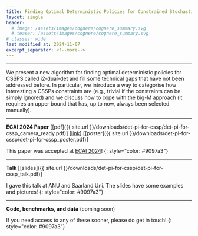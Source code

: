 ```yaml
---
title: Finding Optimal Deterministic Policies for Constrained Stochastic Shortest Path Problems
layout: single
header:
  # image: /assets/images/cognere/cognere_summary.svg
  # teaser: /assets/images/cognere/cognere_summary.svg
# classes: wide
last_modified_at: 2024-11-07
excerpt_separator: <!--more-->
---
```


----

We present a new algorithm for finding optimal deterministic policies for CSSPS called i2-dual-det and fill some technical gaps that have not been addressed before. In particular, we introduce a way to categorise how interesting a CSSPs constraints are (e.g., trivial if the constraints can be simply ignored) and we discuss how to cope with the big-M approach (it requires an upper bound that has, up to now, always been selected manually).

<!--more-->

----

**ECAI 2024 Paper** [[pdf]({{ site.url }}/downloads/det-pi-for-cssp/det-pi-for-cssp_camera_ready.pdf)] [[link]](https://ebooks.iospress.nl/doi/10.3233/FAIA240986) [[poster]({{ site.url }}/downloads/det-pi-for-cssp/det-pi-for-cssp_poster.pdf)]

This paper was accepted at [ECAI 2024](https://www.ecai2024.eu/)!
{: style="color: #9097a3"}

----

**Talk** [[slides]({{ site.url }}/downloads/det-pi-for-cssp/det-pi-for-cssp_talk.pdf)]

I gave this talk at ANU and Saarland Uni. The slides have some examples and pictures!
{: style="color: #9097a3"}

----

**Code, benchmarks, and data** (coming soon)

If you need access to any of these sooner, please do get in touch!
{: style="color: #9097a3"}

